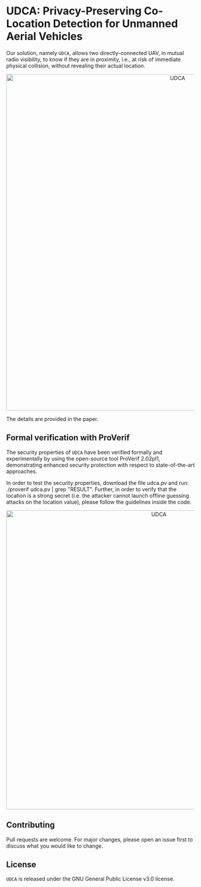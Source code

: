 # UDCA: Privacy-Preserving Co-Location Detection for Unmanned Aerial Vehicles

Our solution, namely ``UDCA``, allows two directly-connected UAV, in mutual radio visibility, to know if they are in proximity, i.e., at risk of immediate physical collision, without revealing their actual location.

<p align="center">
  <img src="https://github.com/pietrotedeschi/udca/blob/master/figures/scenario_udca.png" alt="UDCA" width="900">
</p>

The details are provided in the paper.

## Formal verification with ProVerif
The security properties of ``UDCA`` have been verified formally and experimentally by using the open-source tool ProVerif 2.02pl1, demonstrating enhanced security protection with respect to state-of-the-art approaches.

In order to test the security properties, download the file udca.pv and run: ./proverif udca.pv | grep "RESULT". Further, in order to verify that the location is a strong secret (i.e. the attacker cannot launch offline guessing attacks on the location value), please follow the guidelines inside the code.

<p align="center">
  <img src="https://github.com/pietrotedeschi/udca/blob/master/figures/proverif.png" alt="UDCA" width="800">
</p>

## Contributing
Pull requests are welcome. For major changes, please open an issue first to discuss what you would like to change.

## License
``UDCA`` is released under the GNU General Public License v3.0 license.
